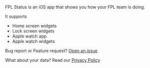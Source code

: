FPL Status is an iOS app that shows you how your FPL team is doing.

It supports

- Home screen widgets
- Lock screen widgets
- Apple watch app
- Apple watch widgets

Bug report or Feature request? [Open an issue](https://github.com/agawley/agawley.github.io/issues/new)

What about your data? Read our [Privacy Policy](privacy.md)
